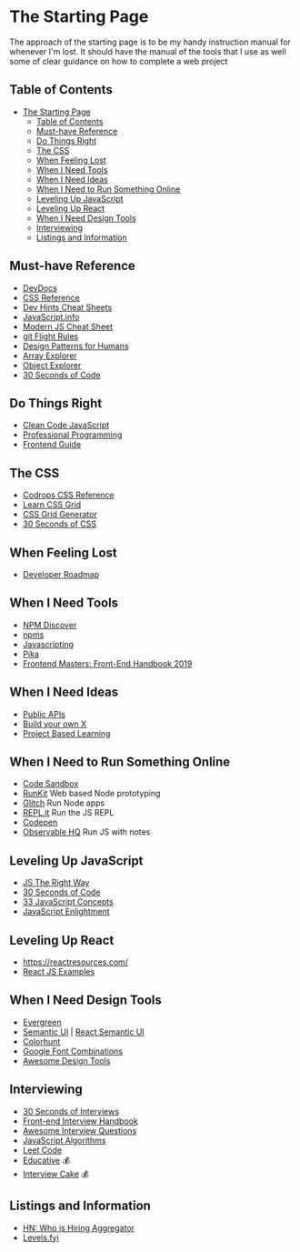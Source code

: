 # The Starting Page

The approach of the starting page is to be my handy instruction manual for whenever I'm lost. It should have the manual of the tools that I use as well some of clear guidance on how to complete a web project

## Table of Contents
- [The Starting Page](#The-Starting-Page)
  - [Table of Contents](#Table-of-Contents)
  - [Must-have Reference](#Must-have-Reference)
  - [Do Things Right](#Do-Things-Right)
  - [The CSS](#The-CSS)
  - [When Feeling Lost](#When-Feeling-Lost)
  - [When I Need Tools](#When-I-Need-Tools)
  - [When I Need Ideas](#When-I-Need-Ideas)
  - [When I Need to Run Something Online](#When-I-Need-to-Run-Something-Online)
  - [Leveling Up JavaScript](#Leveling-Up-JavaScript)
  - [Leveling Up React](#Leveling-Up-React)
  - [When I Need Design Tools](#When-I-Need-Design-Tools)
  - [Interviewing](#Interviewing)
  - [Listings and Information](#Listings-and-Information)

## Must-have Reference
* [DevDocs](http://devdocs.io/)
* [CSS Reference](http://cssreference.io/)
* [Dev Hints Cheat Sheets](https://devhints.io/)
* [JavaScript.info](https://javascript.info/)
* [Modern JS Cheat Sheet](https://github.com/mbeaudru/modern-js-cheatsheet)
* [git Flight Rules](https://github.com/k88hudson/git-flight-rules)
* [Design Patterns for Humans](https://github.com/kamranahmedse/design-patterns-for-humans)
* [Array Explorer](https://sdras.github.io/array-explorer/)
* [Object Explorer](https://sdras.github.io/object-explorer/)
* [30 Seconds of Code](https://30secondsofcode.org/)

## Do Things Right
* [Clean Code JavaScript](https://github.com/ryanmcdermott/clean-code-javascript)
* [Professional Programming](https://github.com/charlax/professional-programming)
* [Frontend Guide](https://github.com/grab/front-end-guide)

## The CSS
* [Codrops CSS Reference](https://tympanus.net/codrops/css_reference/)
* [Learn CSS Grid](https://learncssgrid.com/)
* [CSS Grid Generator](https://cssgrid-generator.netlify.com/)
* [30 Seconds of CSS](https://30-seconds.github.io/30-seconds-of-css/)

## When Feeling Lost
* [Developer Roadmap](https://github.com/kamranahmedse/developer-roadmap)

## When I Need Tools
* [NPM Discover](http://www.npmdiscover.com/)
* [npms](https://npms.io/)
* [Javascripting](https://www.javascripting.com/)
* [Pika](https://www.pikapkg.com)
* [Frontend  Masters: Front-End Handbook 2019](https://frontendmasters.com/books/front-end-handbook/2019/)

## When I Need Ideas
* [Public APIs](https://public-apis.xyz/)
* [Build your own X](https://github.com/danistefanovic/build-your-own-x)
* [Project Based Learning](https://github.com/tuvtran/project-based-learning)

## When I Need to Run Something Online
* [Code Sandbox](https://codesandbox.io)
* [RunKit](https://runkit.com/home) Web based Node prototyping
* [Glitch](https://glitch.com/) Run Node apps
* [REPL.it](https://repl.it) Run the JS REPL
* [Codepen](https://codepen.io)
* [Observable HQ](https://beta.observablehq.com/) Run JS with notes

## Leveling Up JavaScript
* [JS The Right Way](http://jstherightway.org/)
* [30 Seconds of Code](https://30secondsofcode.org/)
* [33 JavaScript Concepts](https://github.com/leonardomso/33-js-concepts)
* [JavaScript Enlightment](https://frontendmasters.com/books/javascript-enlightenment/)

## Leveling Up React
* https://reactresources.com/
* [React JS Examples](https://reactjsexample.com/)

## When I Need Design Tools
* [Evergreen](https://evergreen.surge.sh/)
* [Semantic UI](https://semantic-ui.com/) | [React Semantic UI](https://react.semantic-ui.com/)
* [Colorhunt](https://colorhunt.co/)
* [Google Font Combinations](https://femmebot.github.io/google-type/)
* [Awesome Design Tools](https://github.com/LisaDziuba/Awesome-Design-Tools)

## Interviewing
* [30 Seconds of Interviews](https://30secondsofinterviews.org/)
* [Front-end Interview Handbook](https://github.com/yangshun/front-end-interview-handbook)
* [Awesome Interview Questions](https://github.com/MaximAbramchuck/awesome-interview-questions#javascript)
* [JavaScript Algorithms](https://github.com/trekhleb/javascript-algorithms)
* [Leet Code](http://leetcode.com/)
* [Educative](https://educative.io) :moneybag:
* [Interview Cake](https://interviewcake.com) :moneybag:

## Listings and Information
* [HN: Who is Hiring Aggregator](https://whoishiring.io/#!/)
* [Levels.fyi](https://www.levels.fyi/SE/Google/Facebook/Microsoft)